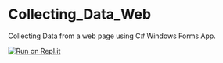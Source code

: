 # Collecting_Data_Web
<p>
Collecting Data from a web page using C# Windows Forms App.
  
  [![Run on Repl.it](https://repl.it/badge/github/studioMFB/Collecting_Data_Web)](https://repl.it/github/studioMFB/Collecting_Data_Web)
